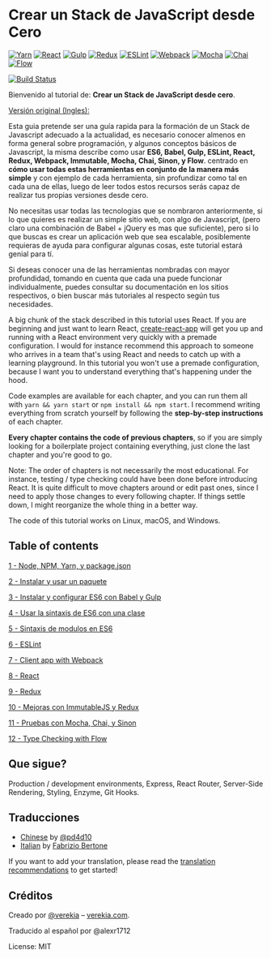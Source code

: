 # Crear un Stack de JavaScript desde Cero

[![Yarn](/img/yarn.png)](https://yarnpkg.com/)
[![React](/img/react.png)](https://facebook.github.io/react/)
[![Gulp](/img/gulp.png)](http://gulpjs.com/)
[![Redux](/img/redux.png)](http://redux.js.org/)
[![ESLint](/img/eslint.png)](http://eslint.org/)
[![Webpack](/img/webpack.png)](https://webpack.github.io/)
[![Mocha](/img/mocha.png)](https://mochajs.org/)
[![Chai](/img/chai.png)](http://chaijs.com/)
[![Flow](/img/flow.png)](https://flowtype.org/)

[![Build Status](https://travis-ci.org/verekia/js-stack-from-scratch.svg?branch=master)](https://travis-ci.org/verekia/js-stack-from-scratch)

Bienvenido al tutorial de: **Crear un Stack de JavaScript  desde cero**.

[Versión original (Ingles):](https://github.com/verekia/js-stack-from-scratch) 

Esta guia pretende ser una guía rapida para la formación de un Stack de Javascript adecuado a la actualidad, es necesario conocer almenos en forma general sobre programación, y algunos conceptos básicos de Javascript, la misma describe como usar **ES6, Babel, Gulp, ESLint, React, Redux, Webpack, Immutable, Mocha, Chai, Sinon, y Flow**.  centrado en **cómo usar todas estas herramientas en conjunto de la manera más simple** y con ejemplo de cada herramienta, sin profundizar como tal en cada una de ellas, luego de leer todos estos recursos serás capaz de realizar tus propias versiones desde cero.

No necesitas usar todas las tecnologias que se nombraron anteriormente, si lo que quieres es realizar un simple sitio web, con algo de Javascript, (pero claro una combinación de Babel + jQuery es mas que suficiente), pero si lo que buscas es crear un aplicación web que sea escalable, posiblemente requieras de ayuda para configurar algunas cosas, este tutorial estará genial para tí.

Si deseas conocer una de las herramientas nombradas con mayor profundidad, tomando en cuenta que cada una puede funcionar individualmente, puedes consultar su documentación en los sitios respectivos, o bien buscar más tutoriales al respecto según tus necesidades.

A big chunk of the stack described in this tutorial uses React. If you are beginning and just want to learn React, [create-react-app](https://github.com/facebookincubator/create-react-app) will get you up and running with a React environment very quickly with a premade configuration. I would for instance recommend this approach to someone who arrives in a team that's using React and needs to catch up with a learning playground. In this tutorial you won't use a premade configuration, because I want you to understand everything that's happening under the hood.

Code examples are available for each chapter, and you can run them all with `yarn && yarn start` or `npm install && npm start`. I recommend writing everything from scratch yourself by following the **step-by-step instructions** of each chapter.

**Every chapter contains the code of previous chapters**, so if you are simply looking for a boilerplate project containing everything, just clone the last chapter and you're good to go.

Note: The order of chapters is not necessarily the most educational. For instance, testing / type checking could have been done before introducing React. It is quite difficult to move chapters around or edit past ones, since I need to apply those changes to every following chapter. If things settle down, I might reorganize the whole thing in a better way.

The code of this tutorial works on Linux, macOS, and Windows.

## Table of contents

[1 - Node, NPM, Yarn, y package.json](/tutorial/1-node-npm-yarn-package-json)

[2 - Instalar y usar un paquete](/tutorial/2-packages)

[3 - Instalar y configurar ES6 con Babel y Gulp](/tutorial/3-es6-babel-gulp)

[4 - Usar la sintaxis  de ES6 con una clase](/tutorial/4-es6-syntax-class)

[5 - Sintaxis de modulos en ES6](/tutorial/5-es6-modules-syntax)

[6 - ESLint](/tutorial/6-eslint)

[7 - Client app with Webpack](/tutorial/7-client-webpack)

[8 - React](/tutorial/8-react)

[9 - Redux](/tutorial/9-redux)

[10 - Mejoras con ImmutableJS y Redux](/tutorial/10-immutable-redux-improvements)

[11 - Pruebas con Mocha, Chai, y Sinon](/tutorial/11-testing-mocha-chai-sinon)

[12 - Type Checking with Flow](/tutorial/12-flow)

## Que sigue?

Production / development environments, Express, React Router, Server-Side Rendering, Styling, Enzyme, Git Hooks.

## Traducciones

- [Chinese](https://github.com/pd4d10/js-stack-from-scratch) by [@pd4d10](http://github.com/pd4d10)
- [Italian](https://github.com/fbertone/js-stack-from-scratch) by [Fabrizio Bertone](https://github.com/fbertone)

If you want to add your translation, please read the [translation recommendations](/how-to-translate.md) to get started!

## Créditos

Creado por [@verekia](https://twitter.com/verekia) – [verekia.com](http://verekia.com/).

Traducido al español por @alexr1712

License: MIT
